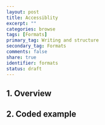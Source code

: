 ```yaml
---
layout: post
title: Accessiblity
excerpt: ""
categories: browse
tags: [Formats]
primary_tag: Writing and structure
secondary_tag: Formats
comments: false
share: true
identifier: formats
status: draft
---
```

## 1. Overview


## 2. Coded example
